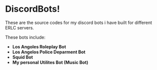 # DiscordBots!

These are the source codes for my discord bots i have built for different ERLC servers.

These bots include:

- **Los Angoles Roleplay Bot**
- **Los Angelos Police Deparment Bot**
- **Squid Bot**
- **My personal Utilites Bot (Music Bot)**


